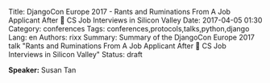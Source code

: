 Title: DjangoCon Europe 2017 - Rants and Ruminations From A Job Applicant After 💯 CS Job Interviews in Silicon Valley
Date:   2017-04-05 01:30
Category: conferences
Tags: conferences,protocols,talks,python,django
Lang: en
Authors: rixx
Summary: Summary of the DjangoCon Europe 2017 talk "Rants and Ruminations From A Job Applicant After 💯 CS Job Interviews in Silicon Valley"
Status: draft

**Speaker:** Susan Tan

## 

